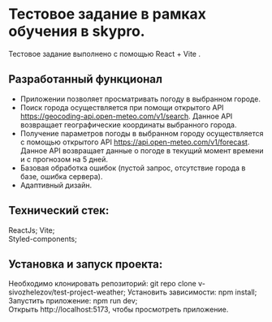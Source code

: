 # Тестовое задание в рамках обучения в skypro.

Тестовое задание выполнено c помощью React + Vite .

## Разработанный функционал

- Приложении позволяет просматривать погоду в выбранном городе.
- Поиск города осуществляется при помощи открытого API https://geocoding-api.open-meteo.com/v1/search. Данное API возвращает географические координаты выбранного города.
- Получение параметров погоды в выбранном городу осуществляется с помощью открытого API https://api.open-meteo.com/v1/forecast. Данное API возвращает данные о погоде в текущий момент времени и с прогнозом на 5 дней.
- Базовая обработка ошибок (пустой запрос, отсутствие города в базе, ошибка сервера).
- Адаптивный дизайн.

## Технический стек:

ReactJs;
Vite;  
Styled-components;

## Установка и запуск проекта:

Необходимо клонировать репозиторий: git repo clone v-sivozhelezov/test-project-weather;
Установить зависимости: npm install;  
Запустить приложение: npm run dev;  
Открыть http://localhost:5173, чтобы просмотреть приложение.
